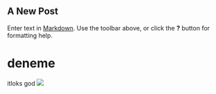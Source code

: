 ## A New Post

Enter text in [Markdown](http://daringfireball.net/projects/markdown/). Use the toolbar above, or click the **?** button for formatting help.

# deneme
itloks god
![]({{site.baseurl}}//Screenshot_2017-10-24_17-41-04.png)

